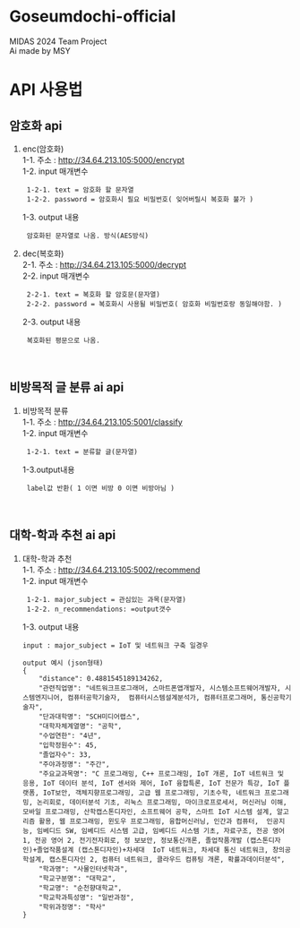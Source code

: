 # Goseumdochi-official
MIDAS 2024 Team Project  
Ai made by MSY  
# API 사용법
## 암호화 api  
1. enc(암호화)  
1-1. 주소 : http://34.64.213.105:5000/encrypt  
1-2. input 매개변수  
        
        1-2-1. text = 암호화 할 문자열
        1-2-2. password = 암호화시 필요 비밀번호( 잊어버릴시 복호화 불가 )
    1-3. output 내용   
    
        암호화된 문자열로 나옴. 방식(AES방식)
2. dec(복호화)  
2-1. 주소 : http://34.64.213.105:5000/decrypt  
2-2. input 매개변수

        2-2-1. text = 복호화 할 암호문(문자열)
        2-2-2. password = 복호화시 사용될 비밀번호( 암호화 비밀번호랑 동일해야함. )

    2-3. output 내용  

        복호화된 평문으로 나옴.
</br>

## 비방목적 글 분류 ai api
1. 비방목적 분류  
1-1. 주소 : http://34.64.213.105:5001/classify  
1-2. input 매개변수

        1-2-1. text = 분류할 글(문자열)
    1-3.output내용

        label값 반환( 1 이면 비방 0 이면 비방아님 )
</br>

## 대학-학과 추천 ai api
1. 대학-학과 추천  
1-1. 주소 : http://34.64.213.105:5002/recommend  
1-2. input 매개변수

        1-2-1. major_subject = 관심있는 과목(문자열)
        1-2-2. n_recommendations: =output갯수 

    1-3. output 내용  
    ```
    input : major_subject = IoT 및 네트워크 구축 일경우
    ```
    ```
    output 예시 (json형태)
    {
        "distance": 0.4881545189134262,
        "관련직업명": "네트워크프로그래머, 스마트폰앱개발자, 시스템소프트웨어개발자, 시스템엔지니어, 컴퓨터공학기술자,  컴퓨터시스템설계분석가, 컴퓨터프로그래머, 통신공학기술자",
        "단과대학명": "SCH미디어랩스",
        "대학자체계열명": "공학",
        "수업연한": "4년",
        "입학정원수": 45,
        "졸업자수": 33,
        "주야과정명": "주간",
        "주요교과목명": "C 프로그래밍, C++ 프로그래밍, IoT 개론, IoT 네트워크 및 응용, IoT 데이터 분석, IoT 센서와 제어, IoT 융합특론, IoT 전문가 특강, IoT 플랫폼, IoT보안, 객체지향프로그래밍, 고급 웹 프로그래밍, 기초수학, 네트워크 프로그래밍, 논리회로, 데이터분석 기초, 리눅스 프로그래밍, 마이크로프로세서, 머신러닝 이해, 모바일 프로그래밍, 산학캡스톤디자인, 소프트웨어 공학, 스마트 IoT 시스템 설계, 알고리즘 활용, 웹 프로그래밍, 윈도우 프로그래밍, 융합머신러닝, 인간과 컴퓨터,  인공지능, 임베디드 SW, 임베디드 시스템 고급, 임베디드 시스템 기초, 자료구조, 전공 영어 1, 전공 영어 2, 전기전자회로, 정 보보안, 정보통신개론, 졸업작품개발 (캡스톤디자인)+졸업작품설계 (캡스톤디자인)+차세대  IoT 네트워크, 차세대 통신 네트워크, 창의공학설계, 캡스톤디자인 2, 컴퓨터 네트워크, 클라우드 컴퓨팅 개론, 확률과데이터분석",
        "학과명": "사물인터넷학과",
        "학교구분명": "대학교",
        "학교명": "순천향대학교",
        "학교학과특성명": "일반과정",
        "학위과정명": "학사"
    }
    ```
